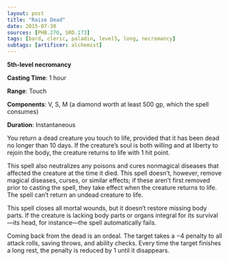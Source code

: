 ```yaml
---
layout: post
title: "Raise Dead"
date: 2015-07-30
sources: [PHB.270, SRD.173]
tags: [bard, cleric, paladin, level5, long, necromancy]
subtags: [artificer: alchemist]
---
```


**5th-level necromancy**

**Casting Time**: 1 hour

**Range**: Touch

**Components**: V, S, M (a diamond worth at least 500 gp, which the spell consumes)

**Duration**: Instantaneous

You return a dead creature you touch to life, provided that it has been dead no longer than 10 days. If the creature’s soul is both willing and at liberty to rejoin the body, the creature returns to life with 1 hit point.

This spell also neutralizes any poisons and cures nonmagical diseases that affected the creature at the time it died. This spell doesn’t, however, remove magical diseases, curses, or similar effects; if these aren’t first removed prior to casting the spell, they take effect when the creature returns to life. The spell can’t return an undead creature to life.

This spell closes all mortal wounds, but it doesn’t restore missing body parts. If the creature is lacking body parts or organs integral for its survival—its head, for instance—the spell automatically fails.

Coming back from the dead is an ordeal. The target takes a −4 penalty to all attack rolls, saving throws, and ability checks. Every time the target finishes a long rest, the penalty is reduced by 1 until it disappears.
